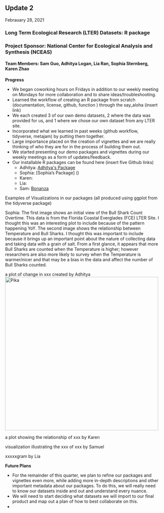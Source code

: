 

## Update 2
Febrauary 28, 2021

### Long Term Ecological Research (LTER) Datasets: R package
### Project Sponsor: National Center for Ecological Analysis and Synthesis (NCEAS) 
#### Team Members: Sam Guo, Adhitya Logan, Lia Ran, Sophia Sternberg, Karen Zhao


**Progress**
- We began coworking hours on Fridays in addition to our weekly meeting on Mondays for more collaboration and to share ideas/troubleshooting.
- Learned the workflow of creating an R package from scratch (documentation, license, github, function ) through the say_aloha (insert link)
- We each created 3 of our own demo datasets, 2 where the data was provided for us, and 1 where we chose our own dataset from any LTER site. 
- Incorporated what we learned in past weeks (github workflow, tidyverse, metajam) by putting them together.
- Large importance placed on the creation of vignettes and we are really thinking of who they are for in the process of building them out. 
- We started presenting our demo packages and vignettes during our weekly meetings as a form of updates/feedback. 
- Our installable R packages can be found here (insert five Github links)
    - Adhitya: [Adhitya's Package](https://github.com/adhil0/alohaal)
    - Sophia: [Sophia’s Package] ()
    - Karen:
    - Lia:
    - Sam: [Bonanza](https://github.com/TokyoExpress/bonanza)


Examples of Visualizations in our packages (all produced using ggplot from the tidyverse package)

Sophia: The first image shows an initial view of the Bull Shark Count Overtime. This data is from the Florida Coastal Everglades (FCE) LTER Site. I thought this was an interesting plot to include because of the pattern happening YoY. The second image shows the relationship between Temperature and Bull Sharks. I thought this was important to include because it brings up an important point about the nature of collecting data and taking data with a grain of salt. From a first glance, it appears that more Bull Sharks are counted when the Temperature is higher; however researchers are also more likely to survey when the Temperature is warmer/nicer and that may be a bias in the data and affect the number of Bull Sharks counted.






a plot of change in xxx created by Adhitya
<img src="https://github.com/karenezhao/ucsb-ds-capstone-2021.github.io/blob/main/ucsb_ds_capstone_projects_2021/projects/nceas/adhitya_plot.png" alt="Pika" width="500"/>


a plot showing the relationship of xxx by Karen


visualization illustrating the xxx of xxx by Samuel


xxxxxgram by Lia


**Future Plans**
- For the remainder of this quarter, we plan to refine our packages and vignettes even more, while adding more in-depth descriptions and other important metadata about our packages. To do this, we will really need to know our datasets inside and out and understand every nuance. 
- We will need to start deciding what datasets we will import to our final product and map out a plan of how to best collaborate on this. 
- 


